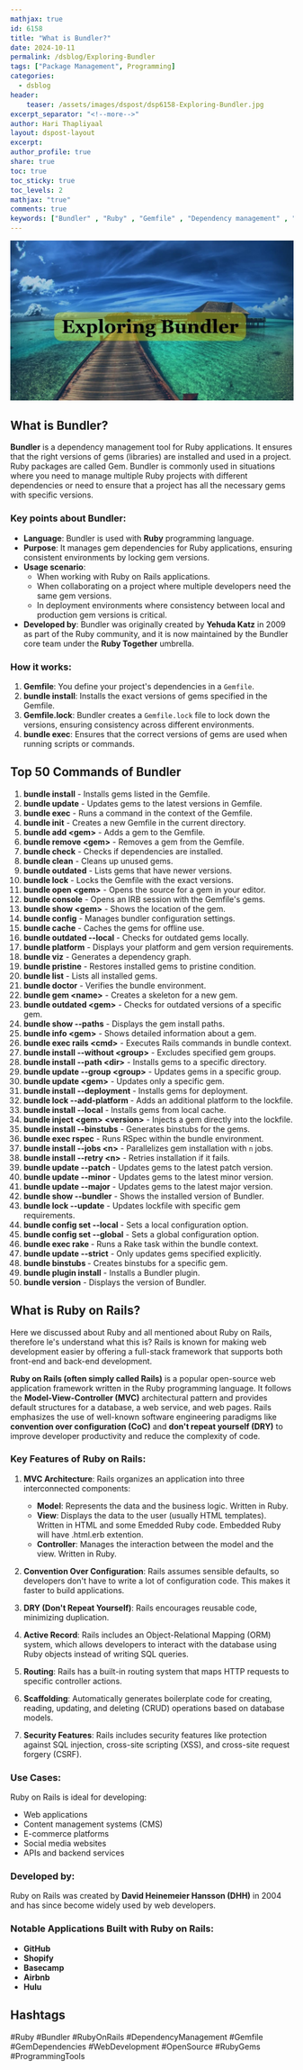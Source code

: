 ```yaml
---
mathjax: true
id: 6158
title: "What is Bundler?"
date: 2024-10-11
permalink: /dsblog/Exploring-Bundler
tags: ["Package Management", Programming]
categories:
  - dsblog
header:
    teaser: /assets/images/dspost/dsp6158-Exploring-Bundler.jpg
excerpt_separator: "<!--more-->"   
author: Hari Thapliyaal   
layout: dspost-layout   
excerpt:   
author_profile: true   
share: true   
toc: true   
toc_sticky: true 
toc_levels: 2
mathjax: "true"
comments: true
keywords: ["Bundler" , "Ruby" , "Gemfile" , "Dependency management" , "Ruby gems" , "Yehuda Katz" , "Ruby on Rails" , "Gemfile.lock" , "Ruby development tools" , "Bundler commands"]
---
```

![Exploring Bundler](/assets/images/dspost/dsp6158-Exploring-Bundler.jpg)

## What is Bundler?
**Bundler** is a dependency management tool for Ruby applications. It ensures that the right versions of gems (libraries) are installed and used in a project. Ruby packages are called Gem. Bundler is commonly used in situations where you need to manage multiple Ruby projects with different dependencies or need to ensure that a project has all the necessary gems with specific versions. 

### Key points about Bundler:
- **Language**: Bundler is used with **Ruby** programming language.
- **Purpose**: It manages gem dependencies for Ruby applications, ensuring consistent environments by locking gem versions.
- **Usage scenario**: 
  - When working with Ruby on Rails applications.
  - When collaborating on a project where multiple developers need the same gem versions.
  - In deployment environments where consistency between local and production gem versions is critical.
- **Developed by**: Bundler was originally created by **Yehuda Katz** in 2009 as part of the Ruby community, and it is now maintained by the Bundler core team under the **Ruby Together** umbrella.

### How it works:
1. **Gemfile**: You define your project's dependencies in a `Gemfile`.
2. **bundle install**: Installs the exact versions of gems specified in the Gemfile.
3. **Gemfile.lock**: Bundler creates a `Gemfile.lock` file to lock down the versions, ensuring consistency across different environments.
4. **bundle exec**: Ensures that the correct versions of gems are used when running scripts or commands.

## Top 50 Commands of Bundler 

1. **bundle install** - Installs gems listed in the Gemfile.
2. **bundle update** - Updates gems to the latest versions in Gemfile.
3. **bundle exec** - Runs a command in the context of the Gemfile.
4. **bundle init** - Creates a new Gemfile in the current directory.
5. **bundle add \<gem\>** - Adds a gem to the Gemfile.
6. **bundle remove \<gem\>** - Removes a gem from the Gemfile.
7. **bundle check** - Checks if dependencies are installed.
8. **bundle clean** - Cleans up unused gems.
9. **bundle outdated** - Lists gems that have newer versions.
10. **bundle lock** - Locks the Gemfile with the exact versions.
11. **bundle open \<gem\>** - Opens the source for a gem in your editor.
12. **bundle console** - Opens an IRB session with the Gemfile's gems.
13. **bundle show \<gem\>** - Shows the location of the gem.
14. **bundle config** - Manages bundler configuration settings.
15. **bundle cache** - Caches the gems for offline use.
16. **bundle outdated --local** - Checks for outdated gems locally.
17. **bundle platform** - Displays your platform and gem version requirements.
18. **bundle viz** - Generates a dependency graph.
19. **bundle pristine** - Restores installed gems to pristine condition.
20. **bundle list** - Lists all installed gems.
21. **bundle doctor** - Verifies the bundle environment.
22. **bundle gem \<name\>** - Creates a skeleton for a new gem.
23. **bundle outdated \<gem\>** - Checks for outdated versions of a specific gem.
24. **bundle show --paths** - Displays the gem install paths.
25. **bundle info \<gem\>** - Shows detailed information about a gem.
26. **bundle exec rails \<cmd\>** - Executes Rails commands in bundle context.
27. **bundle install --without \<group\>** - Excludes specified gem groups.
28. **bundle install --path \<dir\>** - Installs gems to a specific directory.
29. **bundle update --group \<group\>** - Updates gems in a specific group.
30. **bundle update \<gem\>** - Updates only a specific gem.
31. **bundle install --deployment** - Installs gems for deployment.
32. **bundle lock --add-platform** - Adds an additional platform to the lockfile.
33. **bundle install --local** - Installs gems from local cache.
34. **bundle inject \<gem\> \<version\>** - Injects a gem directly into the lockfile.
35. **bundle install --binstubs** - Generates binstubs for the gems.
36. **bundle exec rspec** - Runs RSpec within the bundle environment.
37. **bundle install --jobs \<n\>** - Parallelizes gem installation with `n` jobs.
38. **bundle install --retry \<n\>** - Retries installation if it fails.
39. **bundle update --patch** - Updates gems to the latest patch version.
40. **bundle update --minor** - Updates gems to the latest minor version.
41. **bundle update --major** - Updates gems to the latest major version.
42. **bundle show --bundler** - Shows the installed version of Bundler.
43. **bundle lock --update** - Updates lockfile with specific gem requirements.
44. **bundle config set --local** - Sets a local configuration option.
45. **bundle config set --global** - Sets a global configuration option.
46. **bundle exec rake <task>** - Runs a Rake task within the bundle context.
47. **bundle update --strict** - Only updates gems specified explicitly.
48. **bundle binstubs <gem>** - Creates binstubs for a specific gem.
49. **bundle plugin install** - Installs a Bundler plugin.
50. **bundle version** - Displays the version of Bundler.

## What is Ruby on Rails?
Here we discussed about Ruby and all mentioned about Ruby on Rails, therefore le's understand what this is? Rails is known for making web development easier by offering a full-stack framework that supports both front-end and back-end development. 

**Ruby on Rails (often simply called Rails)** is a popular open-source web application framework written in the Ruby programming language. It follows the **Model-View-Controller (MVC)** architectural pattern and provides default structures for a database, a web service, and web pages. Rails emphasizes the use of well-known software engineering paradigms like **convention over configuration (CoC)** and **don't repeat yourself (DRY)** to improve developer productivity and reduce the complexity of code.

### Key Features of Ruby on Rails:
1. **MVC Architecture**: Rails organizes an application into three interconnected components:
   - **Model**: Represents the data and the business logic. Written in Ruby.
   - **View**: Displays the data to the user (usually HTML templates). Written in HTML and some Emedded Ruby code. Embedded Ruby will have .html.erb extention.
   - **Controller**: Manages the interaction between the model and the view. Written in Ruby.

2. **Convention Over Configuration**: Rails assumes sensible defaults, so developers don't have to write a lot of configuration code. This makes it faster to build applications.

3. **DRY (Don't Repeat Yourself)**: Rails encourages reusable code, minimizing duplication.

4. **Active Record**: Rails includes an Object-Relational Mapping (ORM) system, which allows developers to interact with the database using Ruby objects instead of writing SQL queries.

5. **Routing**: Rails has a built-in routing system that maps HTTP requests to specific controller actions.

6. **Scaffolding**: Automatically generates boilerplate code for creating, reading, updating, and deleting (CRUD) operations based on database models.

7. **Security Features**: Rails includes security features like protection against SQL injection, cross-site scripting (XSS), and cross-site request forgery (CSRF).

### Use Cases:
Ruby on Rails is ideal for developing:
- Web applications
- Content management systems (CMS)
- E-commerce platforms
- Social media websites
- APIs and backend services

### Developed by:
Ruby on Rails was created by **David Heinemeier Hansson (DHH)** in 2004 and has since become widely used by web developers.

### Notable Applications Built with Ruby on Rails:
- **GitHub**
- **Shopify**
- **Basecamp**
- **Airbnb**
- **Hulu**




## Hashtags
#Ruby
#Bundler
#RubyOnRails
#DependencyManagement
#Gemfile
#GemDependencies
#WebDevelopment
#OpenSource
#RubyGems
#ProgrammingTools
